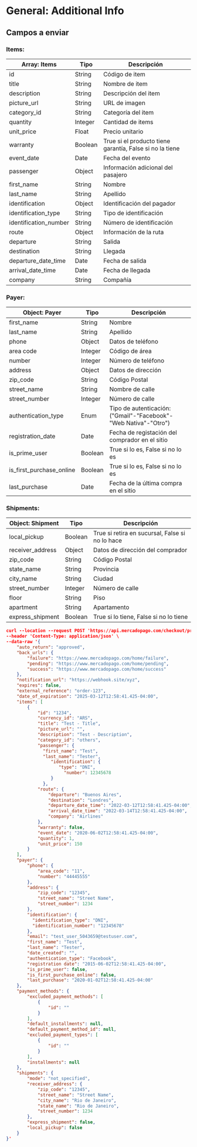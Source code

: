# General: Additional Info

## Campos a enviar

### **Items:**

| Array: Items          | Tipo    | Descripción                                              |
| --------------------- | ------- | -------------------------------------------------------- |
| id                    | String  | Código de item                                           |
| title                 | String  | Nombre de item                                           |
| description           | String  | Descripción del item                                     |
| picture_url           | String  | URL de imagen                                            |
| category_id           | String  | Categoría del item                                       |
| quantity              | Integer | Cantidad de items                                        |
| unit_price            | Float   | Precio unitario                                          |
| warranty              | Boolean | True si el producto tiene garantía, False si no la tiene |
| event_date            | Date    | Fecha del evento                                         |
| passenger             | Object  | Información adicional del pasajero                       |
| first_name            | String  | Nombre                                                   |
| last_name             | String  | Apellido                                                 |
| identification        | Object  | Identificación del pagador                               |
| identification_type   | String  | Tipo de identificación                                   |
| identification_number | String  | Número de identificación                                 |
| route                 | Object  | Información de la ruta                                   |
| departure             | String  | Salida                                                   |
| destination           | String  | Llegada                                                  |
| departure_date_time   | Date    | Fecha de salida                                          |
| arrival_date_time     | Date    | Fecha de llegada                                         |
| company               | String  | Compañía                                                 |



### **Payer:**

| Object: Payer            | Tipo    | Descripción                                                  |
| ------------------------ | ------- | ------------------------------------------------------------ |
| first_name               | String  | Nombre                                                       |
| last_name                | String  | Apellido                                                     |
| phone                    | Object  | Datos de teléfono                                            |
| area code                | Integer | Código de área                                               |
| number                   | Integer | Número de teléfono                                           |
| address                  | Object  | Datos de dirección                                           |
| zip_code                 | String  | Código Postal                                                |
| street_name              | String  | Nombre de calle                                              |
| street_number            | Integer | Número de calle                                              |
| authentication_type      | Enum    | Tipo de autenticación: ("Gmail"-"Facebook"-"Web Nativa"-"Otro") |
| registration_date        | Date    | Fecha de registación del comprador en el sitio               |
| is_prime_user            | Boolean | True si lo es, False si no lo es                             |
| is_first_purchase_online | Boolean | True si lo es, False si no lo es                             |
| last_purchase            | Date    | Fecha de la última compra en el sitio                        |



### **Shipments:**

| Object: Shipment | Tipo    | Descripción                                     |
| ---------------- | ------- | ----------------------------------------------- |
| local_pickup     | Boolean | True si retira en sucursal, False si no lo hace |
| receiver_address | Object  | Datos de dirección del comprador                |
| zip_code         | String  | Código Postal                                   |
| state_name       | String  | Provincia                                       |
| city_name        | String  | Ciudad                                          |
| street_number    | Integer | Número de calle                                 |
| floor            | String  | Piso                                            |
| apartment        | String  | Apartamento                                     |
| express_shipment | Boolean | True si lo tiene, False si no lo tiene          |

```json
curl --location --request POST 'https://api.mercadopago.com/checkout/preferences?access_token=YOUR_ACCESS_TOKEN' \
--header 'Content-Type: application/json' \
--data-raw '{
    "auto_return": "approved",
    "back_urls": {
        "failure": "https://www.mercadopago.com/home/failure",
        "pending": "https://www.mercadopago.com/home/pending",
        "success": "https://www.mercadopago.com/home/success"
    },
    "notification_url": "https://webhook.site/xyz",
    "expires": false,
    "external_reference": "order-123",
    "date_of_expiration": "2025-03-12T12:58:41.425-04:00",
    "items": [
        {
            "id": "1234",
            "currency_id": "ARS",
            "title": "Test - Title",
            "picture_url": "",
            "description": "Test - Description",
            "category_id": "others",
            "passenger": {
              "first_name": "Test",
              "last_name": "Tester",
              	 "identification": {
              	   	"type": "DNI",
              	 	  "number": 12345678
              	 }
              },
            "route": {
            	"departure": "Buenos Aires",
            	"destination": "Londres",
            	"departure_date_time": "2022-03-12T12:58:41.425-04:00",
            	"arrival_date_time": "2022-03-14T12:58:41.425-04:00",
            	"company": "Airlines"
            },
            "warranty": false,
            "event_date": "2020-06-02T12:58:41.425-04:00",
            "quantity": 1,
            "unit_price": 150
        }
    ],
    "payer": {
        "phone": {
            "area_code": "11",
            "number": "44445555"
        },
        "address": {
            "zip_code": "12345",
            "street_name": "Street Name",
            "street_number": 1234
        },
        "identification": {
          "identification_type": "DNI",
          "identification_number": "12345678"
        },
        "email": "test_user_5043659@testuser.com",
        "first_name": "Test",
        "last_name": "Tester",
        "date_created": "",
        "authentication_type": "Facebook",
        "registration date": "2015-06-02T12:58:41.425-04:00",
        "is_prime_user": false,
        "is_first_purchase_online": false,
        "last_purchase": "2020-01-02T12:58:41.425-04:00"
    },
    "payment_methods": {
        "excluded_payment_methods": [
            {
                "id": ""
            }
        ],
        "default_installments": null,
        "default_payment_method_id": null,
        "excluded_payment_types": [
            {
                "id": ""
            }
        ],
        "installments": null
    },
    "shipments": {
        "mode": "not_specified",
        "receiver_address": {
            "zip_code": "12345",
            "street_name": "Street Name",
            "city_name": "Rio de Janeiro",
            "state_name": "Rio de Janeiro",
            "street_number": 1234
        },
        "express_shipment": false,
        "local_pickup": false
    }
}'
```

